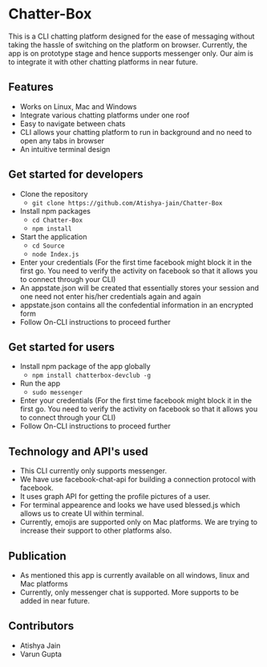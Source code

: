 # Chatter-Box

This is a CLI chatting platform designed for the ease of messaging without taking the hassle of switching on the platform on browser.
Currently, the app is on prototype stage and hence supports messenger only.
Our aim is to integrate it with other chatting platforms in near future.

## Features
- Works on Linux, Mac and Windows
- Integrate various chatting platforms under one roof
- Easy to navigate between chats
- CLI allows your chatting platform to run in background and no need to open any tabs in browser
- An intuitive terminal design

## Get started for developers
- Clone the repository
  - `git clone https://github.com/Atishya-jain/Chatter-Box`
- Install npm packages
  - `cd Chatter-Box`
  - `npm install`
- Start the application
  - `cd Source`
  - `node Index.js`
- Enter your credentials (For the first time facebook might block it in the first go. You need to verify the activity on facebook so that it allows you to connect through your CLI)
- An appstate.json will be created that essentially stores your session and one need not enter his/her credentials again and again
- appstate.json contains all the confedential information in an encrypted form
- Follow On-CLI instructions to proceed further

## Get started for users
- Install npm package of the app globally
  - `npm install chatterbox-devclub -g`
- Run the app
  - `sudo messenger`
- Enter your credentials (For the first time facebook might block it in the first go. You need to verify the activity on facebook so that it allows you to connect through your CLI)
- Follow On-CLI instructions to proceed further

## Technology and API's used
- This CLI currently only supports messenger.
- We have use facebook-chat-api for building a connection protocol with facebook.
- It uses graph API for getting the profile pictures of a user.
- For terminal appearence and looks we have used blessed.js which allows us to create UI within terminal.
- Currently, emojis are supported only on Mac platforms. We are trying to increase their support to other platforms also.

## Publication
- As mentioned this app is currently available on all windows, linux and Mac platforms
- Currently, only messenger chat is supported. More supports to be added in near future.

## Contributors
* Atishya Jain
* Varun Gupta
